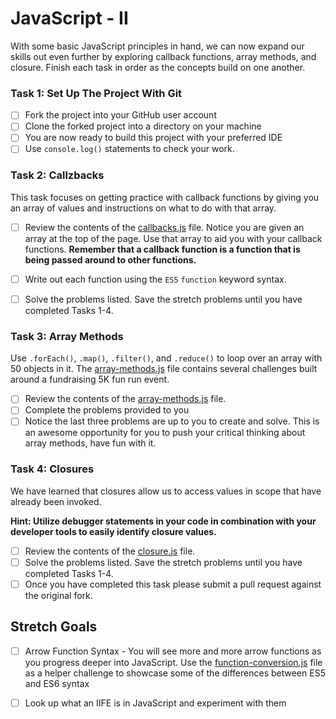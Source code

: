 
# JavaScript - II

With some basic JavaScript principles in hand, we can now expand our skills out even further by exploring callback functions, array methods, and closure.  Finish each task in order as the concepts build on one another.

### Task 1: Set Up The Project With Git
* [ ] Fork the project into your GitHub user account
* [ ] Clone the forked project into a directory on your machine
* [ ] You are now ready to build this project with your preferred IDE
* [ ] Use `console.log()` statements to check your work.

### Task 2: Callzbacks
This task focuses on getting practice with callback functions by giving you an array of values and instructions on what to do with that array.
* [ ] Review the contents of the [callbacks.js](assignments/callbacks.js) file.  Notice you are given an array at the top of the page.  Use that array to aid you with your callback functions.  **Remember that a callback function is a function that is being passed around to other functions.**
* [ ] Write out each function using the `ES5`  `function` keyword syntax.
 * [ ] Solve the problems listed.  Save the stretch problems until you have completed Tasks 1-4.


### Task 3: Array Methods
Use `.forEach()`, `.map()`, `.filter()`, and `.reduce()` to loop over an array with 50 objects in it. The [array-methods.js](assignments/array-methods.js) file contains several challenges built around a fundraising 5K fun run event.
* [ ] Review the contents of the [array-methods.js](assignments/array-methods.js) file.  
* [ ] Complete the problems provided to you
* [ ] Notice the last three problems are up to you to create and solve.  This is an awesome opportunity for you to push your critical thinking about array methods, have fun with it.

### Task 4: Closures
We have learned that closures allow us to access values in scope that have already been invoked.  

**Hint: Utilize debugger statements in your code in combination with your developer tools to easily identify closure values.**

* [ ] Review the contents of the [closure.js](assignments/closure.js) file.  
* [ ] Solve the problems listed.  Save the stretch problems until you have completed Tasks 1-4.
* [ ] Once you have completed this task please submit a pull request against the original fork.  

## Stretch Goals

  

* [ ] Arrow Function Syntax - You will see more and more arrow functions as you progress deeper into JavaScript. Use the [function-conversion.js](assignments/function-conversion.js) file as a helper challenge to showcase some of the differences between ES5 and ES6 syntax

* [ ] Look up what an IIFE is in JavaScript and experiment with them